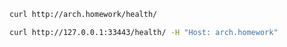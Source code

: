 ```bash
curl http://arch.homework/health/
```

```bash
curl http://127.0.0.1:33443/health/ -H "Host: arch.homework"
```

